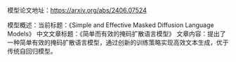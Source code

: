 模型论文地址：https://arxiv.org/abs/2406.07524

模型概述：当前标题：《Simple and Effective Masked Diffusion Language Models》
中文文章标题：《简单而有效的掩码扩散语言模型》
文章内容：提出了一种简单有效的掩码扩散语言模型，通过创新的训练策略实现高效文本生成，优于传统自回归模型。
